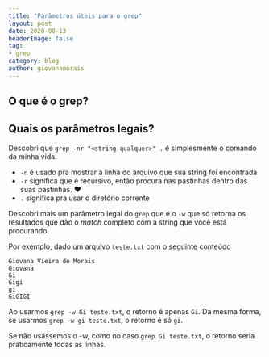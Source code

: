 ```yaml
---
title: "Parâmetros úteis para o grep"
layout: post
date: 2020-08-13
headerImage: false
tag:
- grep
category: blog
author: giovanamorais
---
```


## O que é o grep?


## Quais os parâmetros legais?
Descobri que
`grep -nr "<string qualquer>" .` é simplesmente o comando da minha
vida.

- `-n` é usado pra mostrar a linha do arquivo que sua string foi encontrada
- `-r` significa que é recursivo, então procura nas pastinhas dentro das suas
pastinhas. :heart:
- `.` significa pra usar o diretório corrente


Descobri mais um parâmetro legal do `grep` que é o `-w` que só retorna os
resultados que dão o _match_ completo com a string que você está procurando.

Por exemplo, dado um arquivo `teste.txt` com o seguinte conteúdo

```text
Giovana Vieira de Morais
Giovana
Gi
Gigi
gi
GiGIGI
```

Ao usarmos `grep -w Gi teste.txt`, o retorno é apenas `Gi`. Da mesma forma,
se usarmos `grep -w gi teste.txt`, o retorno é só `gi`.

Se não usássemos o -w, como no caso `grep Gi teste.txt`, o retorno seria
praticamente todas as linhas.
